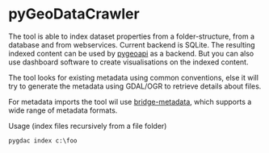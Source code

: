 # pyGeoDataCrawler

The tool is able to index dataset properties from a folder-structure, from a database and from webservices. 
Current backend is SQLite. The resulting indexed content can be used by [pygeoapi](http://pygeoapi.io) as a backend.
But you can also use dashboard software to create visualisations on the indexed content.

The tool looks for existing metadata using common conventions, else it will try to generate the metadata 
using GDAL/OGR to retrieve details about files.

For metadata imports the tool wil use [bridge-metadata](https://github.com/pvgenuchten/bridge-metadata), which supports a wide range of metadata formats. 

Usage (index files recursively from a file folder)

```
pygdac index c:\foo
```

